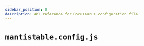 ```yaml
---
sidebar_position: 0
description: API reference for Docusaurus configuration file.
---
```


# `mantistable.config.js`